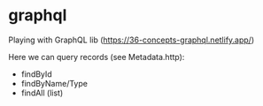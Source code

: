 # graphql
Playing with GraphQL lib (https://36-concepts-graphql.netlify.app/)

Here we can query records (see Metadata.http):
- findById
- findByName/Type
- findAll (list)
